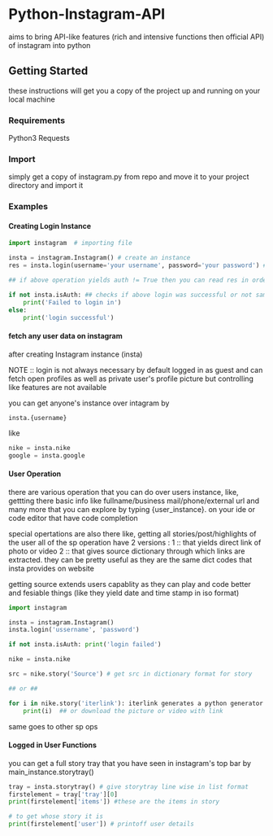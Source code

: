 # Python-Instagram-API

aims to bring API-like features (rich and intensive functions then official API) of instagram into python

## Getting Started

these instructions will get you a copy of the project up and running on your local machine

### Requirements

Python3
Requests

### Import

simply get a copy of instagram.py from repo and move it to your project directory and import it

### Examples

#### Creating Login Instance

```python
import instagram  # importing file

insta = instagram.Instagram() # create an instance
res = insta.login(username='your username', password='your password') #perform login. it will give out login info of user logged in like userID and auth.

## if above operation yields auth != True then you can read res in order to understand errors

if not insta.isAuth: ## checks if above login was successful or not same as res.text['Authentication']
	print('Failed to login in')
else:
	print('login successful')
```

#### fetch any user data on instagram

after creating Instagram instance (insta) 

NOTE :: login is not always necessary by default logged in as guest and can fetch open profiles as well as private user's profile picture but controlling like features are not available

you can get anyone's instance over intagram by
```
insta.{username}
```

like

```python
nike = insta.nike
google = insta.google
```

#### User Operation

there are various operation that you can do over users instance, like, gettting there basic info like fullname/business mail/phone/external url and many more that you can explore by typing {user_instance}. on your ide or code editor that have code completion

special opertations are also there like, getting all stories/post/highlights of the user 
all of the sp operation have 2 versions :
	1 :: that yields direct link of photo or video
	2 :: that gives source dictionary through which links are extracted. they can be pretty useful as they are the same dict codes that insta provides on website 

getting source extends users capablity as they can play and code better and fesiable things (like they yield date and time stamp in iso format)

```python
import instagram

insta = instagram.Instagram()
insta.login('ussername', 'password')

if not insta.isAuth: print('login failed')

nike = insta.nike

src = nike.story('Source') # get src in dictionary format for story

## or ##

for i in nike.story('iterlink'): iterlink generates a python generator object
	print(i)  ## or download the picture or video with link
```

same goes to other sp ops

#### Logged in User Functions

you can get a full story tray that you have seen in instagram's top bar by main_instance.storytray()

```python
tray = insta.storytray() # give storytray line wise in list format
firstelement = tray['tray'][0]
print(firstelement['items']) #these are the items in story 

# to get whose story it is
print(firstelement['user']) # printoff user details
```
